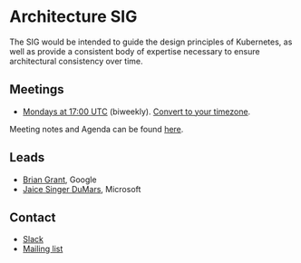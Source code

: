 <!---
This is an autogenerated file!

Please do not edit this file directly, but instead make changes to the
sigs.yaml file in the project root.

To understand how this file is generated, see generator/README.md.
-->
# Architecture SIG

The SIG would be intended to guide the design principles of Kubernetes, as well as provide a consistent  body of expertise necessary to ensure architectural consistency over time.

## Meetings
* [Mondays at 17:00 UTC](https://zoom.us/j/2018742972) (biweekly). [Convert to your timezone](http://www.thetimezoneconverter.com/?t=17:00&tz=UTC).

Meeting notes and Agenda can be found [here](https://docs.google.com/document/d/1BlmHq5uPyBUDlppYqAAzslVbAO8hilgjqZUTaNXUhKM/edit).

## Leads
* [Brian Grant](https://github.com/bgrant0607), Google
* [Jaice Singer DuMars](https://github.com/jdumars), Microsoft

## Contact
* [Slack](https://kubernetes.slack.com/messages/sig-architecture)
* [Mailing list](https://groups.google.com/forum/#!forum/kubernetes-sig-architecture)

<!-- BEGIN CUSTOM CONTENT -->

<!-- END CUSTOM CONTENT -->
